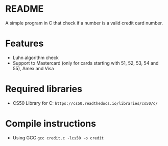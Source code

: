 # README
A simple program in C that check if a number is a valid credit card number.

# Features
* Luhn algorithm check
* Support to Mastercard (only for cards starting with 51, 52, 53, 54 and 55), Amex and Visa

# Required libraries
* CS50 Library for C: 
`https://cs50.readthedocs.io/libraries/cs50/c/`

# Compile instructions
* Using GCC
`gcc credit.c -lcs50 -o credit`
